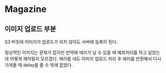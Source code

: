 # Magazine

## 이미지 업로드 부분

S3 버킷에 이미지가 업로드가 되지 않아도 서버에 등록이 된다.

정상적인 이미지는 문제가 없지만 만약에 에러가 날 수 있을 때 예외처리를 하고 싶었는데 어떻게 해야될지 모르겠다. 에러를 내도 이미지 업로드 처리 후 에러를 반환해서 다시 가져올 때 delay를 줄 수 밖에 없었다.
